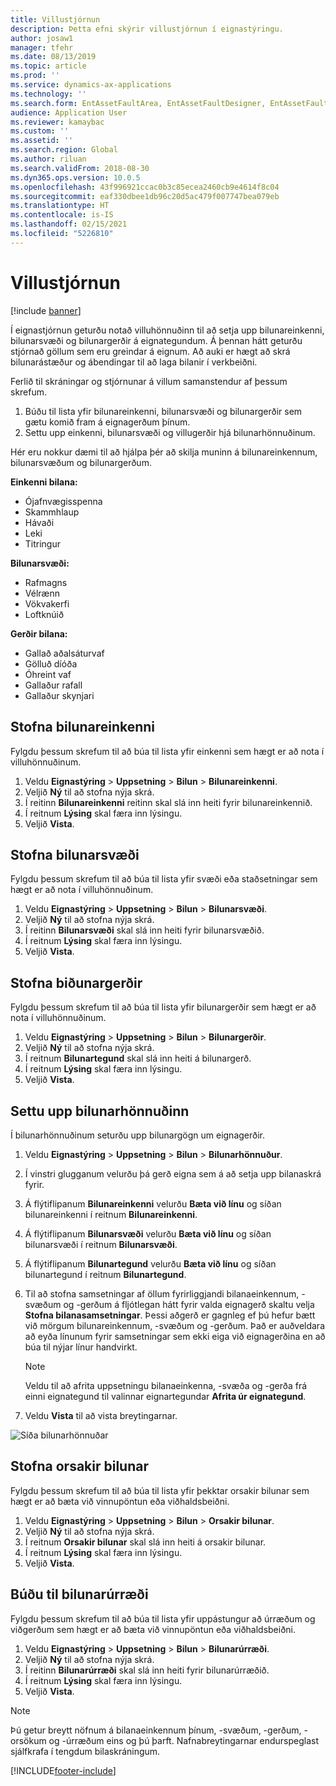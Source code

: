 ```yaml
---
title: Villustjórnun
description: Þetta efni skýrir villustjórnun í eignastýringu.
author: josaw1
manager: tfehr
ms.date: 08/13/2019
ms.topic: article
ms.prod: ''
ms.service: dynamics-ax-applications
ms.technology: ''
ms.search.form: EntAssetFaultArea, EntAssetFaultDesigner, EntAssetFaultCopyFromObjectType, EntAssetFaultRemedy, EntAssetObjectFaultRelationRequestInfoPart, EntAssetObjectFaultRelationWorkOrderInfoPart, EntAssetFaultCreateCombinations, EntAssetObjectFaultSymptom, EntAssetObjectFaultSymptomListPage, EntAssetFaultType, EntAssetFaultSymptom, EntAssetFaultCause
audience: Application User
ms.reviewer: kamaybac
ms.custom: ''
ms.assetid: ''
ms.search.region: Global
ms.author: riluan
ms.search.validFrom: 2018-08-30
ms.dyn365.ops.version: 10.0.5
ms.openlocfilehash: 43f996921ccac0b3c85ecea2460cb9e4614f8c04
ms.sourcegitcommit: eaf330dbee1db96c20d5ac479f007747bea079eb
ms.translationtype: HT
ms.contentlocale: is-IS
ms.lasthandoff: 02/15/2021
ms.locfileid: "5226810"
---
```

# <a name="fault-management"></a>Villustjórnun

[!include [banner](../../includes/banner.md)]

 

Í eignastjórnun geturðu notað villuhönnuðinn til að setja upp bilunareinkenni, bilunarsvæði og bilunargerðir á eignategundum. Á þennan hátt geturðu stjórnað göllum sem eru greindar á eignum. Að auki er hægt að skrá bilunarástæður og ábendingar til að laga bilanir í verkbeiðni.

Ferlið til skráningar og stjórnunar á villum samanstendur af þessum skrefum.

1. Búðu til lista yfir bilunareinkenni, bilunarsvæði og bilunargerðir sem gætu komið fram á eignagerðum þínum.
2. Settu upp einkenni, bilunarsvæði og villugerðir hjá bilunarhönnuðinum.

Hér eru nokkur dæmi til að hjálpa þér að skilja muninn á bilunareinkennum, bilunarsvæðum og bilunargerðum.

**Einkenni bilana:**

- Ójafnvægisspenna
- Skammhlaup
- Hávaði
- Leki
- Titringur

**Bilunarsvæði:**

- Rafmagns
- Vélrænn
- Vökvakerfi
- Loftknúið

**Gerðir bilana:**

- Gallað aðalsáturvaf
- Gölluð díóða
- Óhreint vaf
- Gallaður rafall
- Gallaður skynjari

## <a name="create-fault-symptoms"></a>Stofna bilunareinkenni

Fylgdu þessum skrefum til að búa til lista yfir einkenni sem hægt er að nota í villuhönnuðinum.

1. Veldu **Eignastýring** \> **Uppsetning** \> **Bilun** \> **Bilunareinkenni**.
2. Veljið **Ný** til að stofna nýja skrá.
3. Í reitinn **Bilunareinkenni** reitinn skal slá inn heiti fyrir bilunareinkennið.
4. Í reitnum **Lýsing** skal færa inn lýsingu.
5. Veljið **Vista**.

## <a name="create-fault-areas"></a>Stofna bilunarsvæði

Fylgdu þessum skrefum til að búa til lista yfir svæði eða staðsetningar sem hægt er að nota í villuhönnuðinum.

1. Veldu **Eignastýring** \> **Uppsetning** \> **Bilun** \> **Bilunarsvæði**.
2. Veljið **Ný** til að stofna nýja skrá.
3. Í reitinn **Bilunarsvæði** skal slá inn heiti fyrir bilunarsvæðið.
4. Í reitnum **Lýsing** skal færa inn lýsingu.
5. Veljið **Vista**.

## <a name="create-fault-types"></a>Stofna biðunargerðir

Fylgdu þessum skrefum til að búa til lista yfir bilunargerðir sem hægt er að nota í villuhönnuðinum.

1. Veldu **Eignastýring** \> **Uppsetning** \> **Bilun** \> **Bilunargerðir**.
2. Veljið **Ný** til að stofna nýja skrá.
3. Í reitnum **Bilunartegund** skal slá inn heiti á bilunargerð.
4. Í reitnum **Lýsing** skal færa inn lýsingu.
5. Veljið **Vista**.

## <a name="set-up-the-fault-designer"></a>Settu upp bilunarhönnuðinn

Í bilunarhönnuðinum seturðu upp bilunargögn um eignagerðir.

1. Veldu **Eignastýring** \> **Uppsetning** \> **Bilun** \> **Bilunarhönnuður**.
2. Í vinstri glugganum velurðu þá gerð eigna sem á að setja upp bilanaskrá fyrir.
3. Á flýtiflipanum **Bilunareinkenni** velurðu **Bæta við línu** og síðan bilunareinkenni í reitnum **Bilunareinkenni**.
4. Á flýtiflipanum **Bilunarsvæði** velurðu **Bæta við línu** og síðan bilunarsvæði í reitnum **Bilunarsvæði**.
5. Á flýtiflipanum **Bilunartegund** velurðu **Bæta við línu** og síðan bilunartegund í reitnum **Bilunartegund**.
6. Til að stofna samsetningar af öllum fyrirliggjandi bilanaeinkennum, -svæðum og -gerðum á fljótlegan hátt fyrir valda eignagerð skaltu velja **Stofna bilanasamsetningar**. Þessi aðgerð er gagnleg ef þú hefur bætt við mörgum bilunareinkennum, -svæðum og -gerðum. Það er auðveldara að eyða línunum fyrir samsetningar sem ekki eiga við eignagerðina en að búa til nýjar línur handvirkt.

    > [!NOTE]
    > Veldu til að afrita uppsetningu bilanaeinkenna, -svæða og -gerða frá einni eignategund til valinnar eignartegundar **Afrita úr eignategund**.

7. Veldu **Vista** til að vista breytingarnar.

![Síða bilunarhönnuðar](media/21-setup-for-work-orders.png)

## <a name="create-fault-causes"></a>Stofna orsakir bilunar

Fylgdu þessum skrefum til að búa til lista yfir þekktar orsakir bilunar sem hægt er að bæta við vinnupöntun eða viðhaldsbeiðni.

1. Veldu **Eignastýring** \> **Uppsetning** \> **Bilun** \> **Orsakir bilunar**.
2. Veljið **Ný** til að stofna nýja skrá.
3. Í reitnum **Orsakir bilunar** skal slá inn heiti á orsakir bilunar.
4. Í reitnum **Lýsing** skal færa inn lýsingu.
5. Veljið **Vista**.

## <a name="create-fault-remedies"></a>Búðu til bilunarúrræði

Fylgdu þessum skrefum til að búa til lista yfir uppástungur að úrræðum og viðgerðum sem hægt er að bæta við vinnupöntun eða viðhaldsbeiðni.

1. Veldu **Eignastýring** \> **Uppsetning** \> **Bilun** \> **Bilunarúrræði**.
2. Veljið **Ný** til að stofna nýja skrá.
3. Í reitinn **Bilunarúrræði** skal slá inn heiti fyrir bilunarúrræðið.
4. Í reitnum **Lýsing** skal færa inn lýsingu.
5. Veljið **Vista**.

> [!NOTE]
> Þú getur breytt nöfnum á bilanaeinkennum þínum, -svæðum, -gerðum, -orsökum og -úrræðum eins og þú þarft. Nafnabreytingarnar endurspeglast sjálfkrafa í tengdum bilaskráningum.


[!INCLUDE[footer-include](../../../includes/footer-banner.md)]